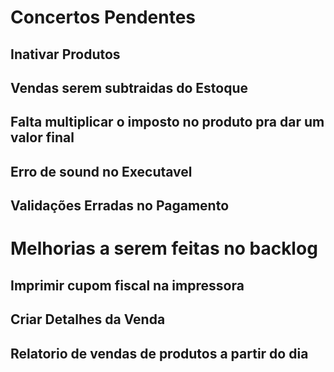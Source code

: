 # Concertos Pendentes

## Inativar Produtos
## Vendas serem subtraidas do Estoque
## Falta multiplicar o imposto no produto pra dar um valor final
## Erro de sound no Executavel 
## Validações Erradas no Pagamento 



# Melhorias a serem feitas no backlog

## Imprimir cupom fiscal na impressora
## Criar Detalhes da Venda
## Relatorio de vendas de produtos a partir do dia



